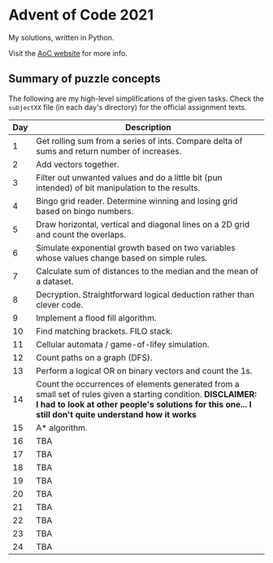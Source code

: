 # Advent of Code 2021
My solutions, written in Python.

Visit the [AoC website](https://adventofcode.com/2021) for more info.

## Summary of puzzle concepts
The following are my high-level simplifications of the given tasks. Check the `subjectXX` file (in each day's directory) for the official assignment texts.

| Day | Description |
| --- | --- |
| 1 |Get rolling sum from a series of ints. Compare delta of sums and return number of increases.|
| 2 |Add vectors together.|
| 3 |Filter out unwanted values and do a little bit (pun intended) of bit manipulation to the results.|
| 4 |Bingo grid reader. Determine winning and losing grid based on bingo numbers.|
| 5 |Draw horizontal, vertical and diagonal lines on a 2D grid and count the overlaps.|
| 6 |Simulate exponential growth based on two variables whose values change based on simple rules.|
| 7 |Calculate sum of distances to the median and the mean of a dataset.|
| 8 |Decryption. Straightforward logical deduction rather than clever code.|
| 9 |Implement a flood fill algorithm.|
| 10 |Find matching brackets. FILO stack.|
| 11 |Cellular automata / game-of-lifey simulation.|
| 12 |Count paths on a graph (DFS).|
| 13 |Perform a logical OR on binary vectors and count the 1s.|
| 14 |Count the occurrences of elements generated from a small set of rules given a starting condition. **DISCLAIMER: I had to look at other people's solutions for this one... I still don't quite understand how it works**|
| 15 |A* algorithm.|
| 16 |TBA|
| 17 |TBA|
| 18 |TBA|
| 19 |TBA|
| 20 |TBA|
| 21 |TBA|
| 22 |TBA|
| 23 |TBA|
| 24 |TBA|
